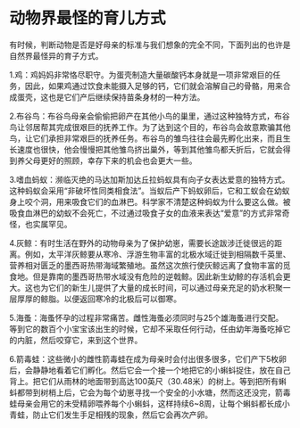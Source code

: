 # 动物界最怪的育儿方式

有时候，判断动物是否是好母亲的标准与我们想象的完全不同，下面列出的也许是自然界最怪异的育子方式。 

1.鸡：鸡妈妈非常恪尽职守。为蛋壳制造大量碳酸钙本身就是一项非常艰巨的任务，因此，如果鸡通过饮食未能摄入足够的钙，它们就会溶解自己的骨骼，用来合成蛋壳，这也是它们产后继续保持苗条身材的一种方法。 

2.布谷鸟：布谷鸟母亲会偷偷把卵产在其他小鸟的巢里，通过这种独特方式，布谷鸟让邻居帮其完成很艰巨的抚养工作。为了达到这个目的，布谷鸟会故意欺骗其他鸟，让它们承担非常艰巨的抚养任务。布谷鸟的雏鸟往往会最先孵化出来，而且生长速度也很快，他会慢慢把其他雏鸟挤出巢外，等到其他雏鸟都夭折后，它就会得到养父母更好的照顾，幸存下来的机会也会更大一些。 

3.嗜血蚂蚁：濒临灭绝的马达加斯加达丘拉蚂蚁具有向子女表达爱意的独特方式。这种蚂蚁会采用“非破坏性同类相食法”。当蚁后产下蚂蚁卵后，它和工蚁会在幼蚁身上咬个洞，用来吸食它们的血淋巴。科学家不清楚这种蚂蚁为什么要这么做。被吸食血淋巴的幼蚁不会死亡，不过通过吸食子女的血液来表达“爱意”的方式非常奇怪，也实属罕见。 

4.灰鲸：有时生活在野外的动物母亲为了保护幼崽，需要长途跋涉迁徙很远的距离。例如，太平洋灰鲸要从寒冷、浮游生物丰富的北极水域迁徙到相隔数千英里、营养相对匮乏的墨西哥热带海域繁殖地。虽然这次旅行使灰鲸远离了食物丰富的觅食地。但是靠南的墨西哥热带水域没有危险的逆戟鲸。因此新生幼鲸的存活机会更大。这也为它们的新生儿提供了大量的成长时间，可以通过母亲充足的奶水积聚一层厚厚的鲸脂。以便返回寒冷的北极后可以御寒。 

5.海蚤：海蚤怀孕的过程非常痛苦。雌性海蚤必须同时与25个雄海蚤进行交配。等到它的数百个小宝宝该出生的时候，它却不采取任何行动，任由幼年海蚤吃掉它的内脏，然后咬穿它，来到这个世界。 

6.箭毒蛙：这些微小的雌性箭毒蛙在成为母亲时会付出很多很多，它们产下5枚卵后，会静静地看着它们孵化。然后它会一个接一个地把它的小蝌蚪捉住，放在自己背上。把它们从雨林的地面带到高达100英尺（30.48米）的树上。等到把所有蝌蚪都带到树梢上后，它会为每个幼崽寻找一个安全的小水塘，然而这还没完，箭毒蛙母亲会用它的未受精卵喂养每个小蝌蚪，这样持续6~8周，让每个蝌蚪都长成小青蛙，防止它们发生手足相残的现象，然后它会再次产卵。